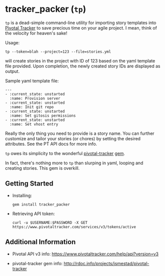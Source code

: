 tracker_packer (`tp`)
=====================

`tp` is a dead-simple command-line utility for importing story templates into
[Pivotal Tracker](http://pivotaltracker.com) to save precious time on
your agile project. I mean, think of the velocity for heaven's sake!

Usage:

    tp --token=blah --project=123 --file=stories.yml

will create stories in the project with ID of 123 based on the yaml
template file provided. Upon completion, the newly created story IDs
are displayed as output.

Sample yaml template file:

    ---
    - :current_state: unstarted
      :name: Provision server
    - :current_state: unstarted
      :name: Init git repo
    - :current_state: unstarted
      :name: Set gitosis permissions
    - :current_state: unstarted
      :name: Set vhost entry

Really the only thing you need to provide is a story name. You can
further customize and tailor your stories (or chores) by setting the
desired attributes. See the PT API docs for more info.

`tp` owes its simplicity to the wonderful [pivotal-tracker](https://github.com/jsmestad/pivotal-tracker) [gem](http://rubygems.org/gems/pivotal-tracker).

In fact, there's nothing more to `tp` than slurping in yaml, looping
and creating stories. This gem is overkill.

Getting Started
---------------

* Installing:

    `gem install tracker_packer`

* Retrieving API token:

    `curl -u $USERNAME:$PASSWORD -X GET https://www.pivotaltracker.com/services/v3/tokens/active`

Additional Information
----------------------

* Pivotal API v3 info: <https://www.pivotaltracker.com/help/api?version=v3>

* pivotal-tracker gem info: <http://rdoc.info/projects/jsmestad/pivotal-tracker>
